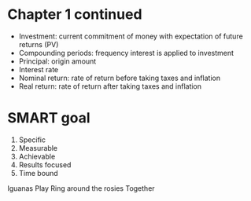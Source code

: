 # Chapter 1 continued

- Investment: current commitment of money with expectation of future returns (PV)
- Compounding periods: frequency interest is applied to investment 
- Principal: origin amount
- Interest rate
- Nominal return: rate of return before taking taxes and inflation 
- Real return: rate of return after taking taxes and inflation 

# SMART goal

1. Specific
2. Measurable
3. Achievable
4. Results focused
5. Time bound

Iguanas Play Ring around the rosies Together

